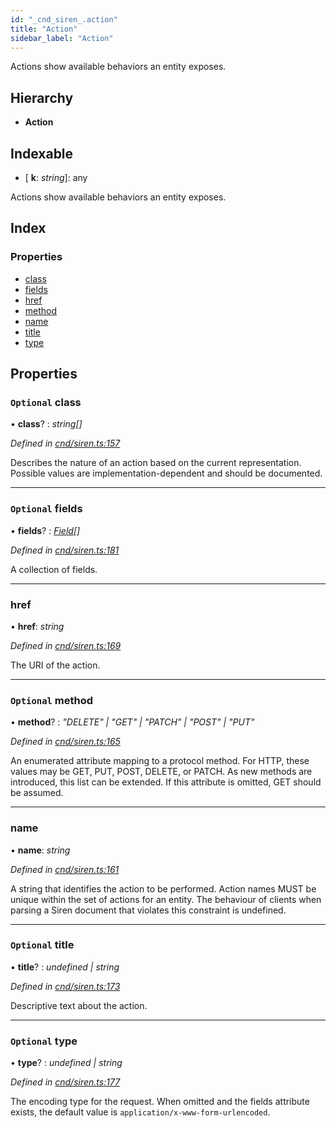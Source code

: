 ```yaml
---
id: "_cnd_siren_.action"
title: "Action"
sidebar_label: "Action"
---
```


Actions show available behaviors an entity exposes.

## Hierarchy

* **Action**

## Indexable

* \[ **k**: *string*\]: any

Actions show available behaviors an entity exposes.

## Index

### Properties

* [class](_cnd_siren_.action.md#optional-class)
* [fields](_cnd_siren_.action.md#optional-fields)
* [href](_cnd_siren_.action.md#href)
* [method](_cnd_siren_.action.md#optional-method)
* [name](_cnd_siren_.action.md#name)
* [title](_cnd_siren_.action.md#optional-title)
* [type](_cnd_siren_.action.md#optional-type)

## Properties

### `Optional` class

• **class**? : *string[]*

*Defined in [cnd/siren.ts:157](https://github.com/comit-network/comit-js-sdk/blob/d75521e/src/cnd/siren.ts#L157)*

Describes the nature of an action based on the current representation. Possible values are implementation-dependent and should be documented.

___

### `Optional` fields

• **fields**? : *[Field](_cnd_siren_.field.md)[]*

*Defined in [cnd/siren.ts:181](https://github.com/comit-network/comit-js-sdk/blob/d75521e/src/cnd/siren.ts#L181)*

A collection of fields.

___

###  href

• **href**: *string*

*Defined in [cnd/siren.ts:169](https://github.com/comit-network/comit-js-sdk/blob/d75521e/src/cnd/siren.ts#L169)*

The URI of the action.

___

### `Optional` method

• **method**? : *"DELETE" | "GET" | "PATCH" | "POST" | "PUT"*

*Defined in [cnd/siren.ts:165](https://github.com/comit-network/comit-js-sdk/blob/d75521e/src/cnd/siren.ts#L165)*

An enumerated attribute mapping to a protocol method. For HTTP, these values may be GET, PUT, POST, DELETE, or PATCH. As new methods are introduced, this list can be extended. If this attribute is omitted, GET should be assumed.

___

###  name

• **name**: *string*

*Defined in [cnd/siren.ts:161](https://github.com/comit-network/comit-js-sdk/blob/d75521e/src/cnd/siren.ts#L161)*

A string that identifies the action to be performed. Action names MUST be unique within the set of actions for an entity. The behaviour of clients when parsing a Siren document that violates this constraint is undefined.

___

### `Optional` title

• **title**? : *undefined | string*

*Defined in [cnd/siren.ts:173](https://github.com/comit-network/comit-js-sdk/blob/d75521e/src/cnd/siren.ts#L173)*

Descriptive text about the action.

___

### `Optional` type

• **type**? : *undefined | string*

*Defined in [cnd/siren.ts:177](https://github.com/comit-network/comit-js-sdk/blob/d75521e/src/cnd/siren.ts#L177)*

The encoding type for the request. When omitted and the fields attribute exists, the default value is `application/x-www-form-urlencoded`.
